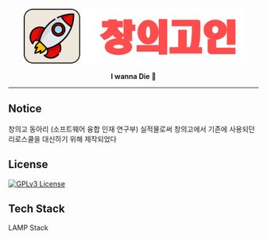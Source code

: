 


<p align="center">
  <img height=110 src="https://raw.githubusercontent.com/hyun5eok/creativityIn/master/logo.svg"/>
</p>
<p align="center">
  <strong>I wanna Die 🚀</strong>
</p>

---

## Notice

창의고 동아리 (소프트웨어 융합 인재 연구부) 실적물로써 창의고에서 기존에 사용되던 리로스쿨을 대신하기 위해 제작되었다



## License

[![GPLv3 License](https://img.shields.io/badge/License-GPL%20v3-yellow.svg)](https://opensource.org/licenses/)

## Tech Stack

LAMP Stack
